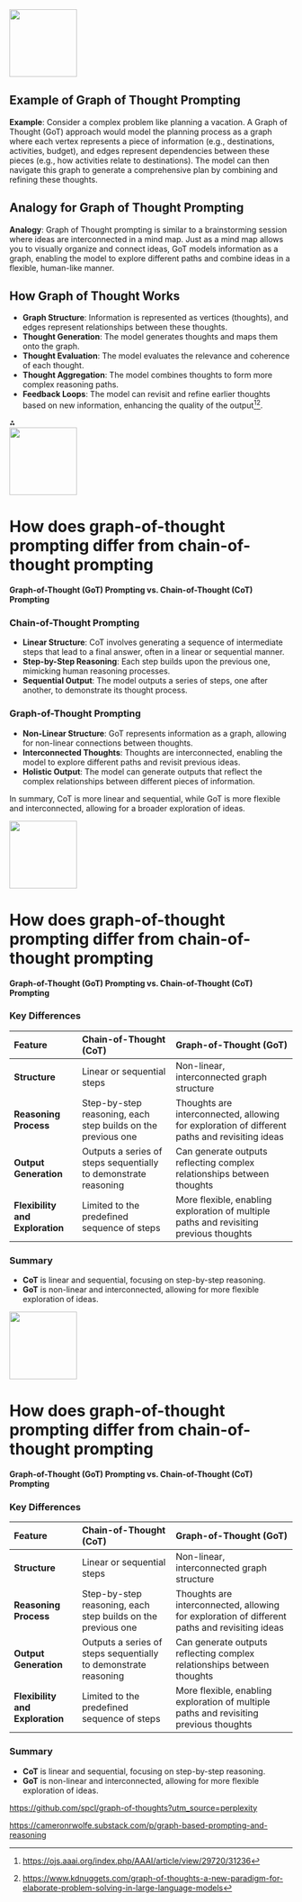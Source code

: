 <img src="https://r2cdn.perplexity.ai/pplx-full-logo-primary-dark%402x.png" class="logo" width="120"/>

## Example of Graph of Thought Prompting

**Example**: Consider a complex problem like planning a vacation. A Graph of Thought (GoT) approach would model the planning process as a graph where each vertex represents a piece of information (e.g., destinations, activities, budget), and edges represent dependencies between these pieces (e.g., how activities relate to destinations). The model can then navigate this graph to generate a comprehensive plan by combining and refining these thoughts.

## Analogy for Graph of Thought Prompting

**Analogy**: Graph of Thought prompting is similar to a brainstorming session where ideas are interconnected in a mind map. Just as a mind map allows you to visually organize and connect ideas, GoT models information as a graph, enabling the model to explore different paths and combine ideas in a flexible, human-like manner.

## How Graph of Thought Works

- **Graph Structure**: Information is represented as vertices (thoughts), and edges represent relationships between these thoughts.
- **Thought Generation**: The model generates thoughts and maps them onto the graph.
- **Thought Evaluation**: The model evaluates the relevance and coherence of each thought.
- **Thought Aggregation**: The model combines thoughts to form more complex reasoning paths.
- **Feedback Loops**: The model can revisit and refine earlier thoughts based on new information, enhancing the quality of the output[^3][^5].

<div>⁂</div>

[^1]: https://wandb.ai/sauravmaheshkar/prompting-techniques/reports/Chain-of-thought-tree-of-thought-and-graph-of-thought-Prompting-techniques-explained---Vmlldzo4MzQwNjMx

[^2]: https://www.ibm.com/think/topics/chain-of-thoughts

[^3]: https://ojs.aaai.org/index.php/AAAI/article/view/29720/31236

[^4]: https://www.marktechpost.com/2024/06/21/some-commonly-used-advanced-prompt-engineering-techniques-explained-using-simple-human-analogies/

[^5]: https://www.kdnuggets.com/graph-of-thoughts-a-new-paradigm-for-elaborate-problem-solving-in-large-language-models

[^6]: https://learnprompting.org/docs/advanced/thought_generation/analogical_prompting

[^7]: https://cameronrwolfe.substack.com/p/graph-based-prompting-and-reasoning

[^8]: https://www.youtube.com/watch?v=cmEkkOGSmt4


<img src="https://r2cdn.perplexity.ai/pplx-full-logo-primary-dark%402x.png" class="logo" width="120"/>

# How does graph-of-thought prompting differ from chain-of-thought prompting

**Graph-of-Thought (GoT) Prompting vs. Chain-of-Thought (CoT) Prompting**

### Chain-of-Thought Prompting

- **Linear Structure**: CoT involves generating a sequence of intermediate steps that lead to a final answer, often in a linear or sequential manner.
- **Step-by-Step Reasoning**: Each step builds upon the previous one, mimicking human reasoning processes.
- **Sequential Output**: The model outputs a series of steps, one after another, to demonstrate its thought process.


### Graph-of-Thought Prompting

- **Non-Linear Structure**: GoT represents information as a graph, allowing for non-linear connections between thoughts.
- **Interconnected Thoughts**: Thoughts are interconnected, enabling the model to explore different paths and revisit previous ideas.
- **Holistic Output**: The model can generate outputs that reflect the complex relationships between different pieces of information.

In summary, CoT is more linear and sequential, while GoT is more flexible and interconnected, allowing for a broader exploration of ideas.




<img src="https://r2cdn.perplexity.ai/pplx-full-logo-primary-dark%402x.png" class="logo" width="120"/>

# How does graph-of-thought prompting differ from chain-of-thought prompting

**Graph-of-Thought (GoT) Prompting vs. Chain-of-Thought (CoT) Prompting**

### Key Differences

| **Feature** | **Chain-of-Thought (CoT)** | **Graph-of-Thought (GoT)** |
| :-- | :-- | :-- |
| **Structure** | Linear or sequential steps | Non-linear, interconnected graph structure |
| **Reasoning Process** | Step-by-step reasoning, each step builds on the previous one | Thoughts are interconnected, allowing for exploration of different paths and revisiting ideas |
| **Output Generation** | Outputs a series of steps sequentially to demonstrate reasoning | Can generate outputs reflecting complex relationships between thoughts |
| **Flexibility and Exploration** | Limited to the predefined sequence of steps | More flexible, enabling exploration of multiple paths and revisiting previous thoughts |

### Summary

- **CoT** is linear and sequential, focusing on step-by-step reasoning.
- **GoT** is non-linear and interconnected, allowing for more flexible exploration of ideas.




<img src="https://r2cdn.perplexity.ai/pplx-full-logo-primary-dark%402x.png" class="logo" width="120"/>

# How does graph-of-thought prompting differ from chain-of-thought prompting

**Graph-of-Thought (GoT) Prompting vs. Chain-of-Thought (CoT) Prompting**

### Key Differences

| **Feature** | **Chain-of-Thought (CoT)** | **Graph-of-Thought (GoT)** |
| :-- | :-- | :-- |
| **Structure** | Linear or sequential steps | Non-linear, interconnected graph structure |
| **Reasoning Process** | Step-by-step reasoning, each step builds on the previous one | Thoughts are interconnected, allowing for exploration of different paths and revisiting ideas |
| **Output Generation** | Outputs a series of steps sequentially to demonstrate reasoning | Can generate outputs reflecting complex relationships between thoughts |
| **Flexibility and Exploration** | Limited to the predefined sequence of steps | More flexible, enabling exploration of multiple paths and revisiting previous thoughts |

### Summary

- **CoT** is linear and sequential, focusing on step-by-step reasoning.
- **GoT** is non-linear and interconnected, allowing for more flexible exploration of ideas.


https://github.com/spcl/graph-of-thoughts?utm_source=perplexity

https://cameronrwolfe.substack.com/p/graph-based-prompting-and-reasoning

